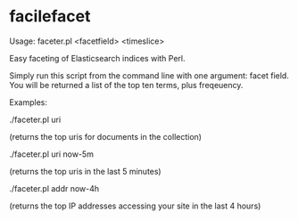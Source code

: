 facilefacet
===========

Usage:
faceter.pl &lt;facetfield&gt; &lt;timeslice&gt;

Easy faceting of Elasticsearch indices with Perl. 

Simply run this script from the command line with one argument: facet field. You will be returned a list of the top ten terms, plus freqeuency.

Examples:

./faceter.pl uri

 (returns the top uris for documents in the collection)

./faceter.pl uri now-5m

(returns the top uris in the last 5 minutes)

./faceter.pl addr now-4h

(returns the top IP addresses accessing your site in the last 4 hours)
 
